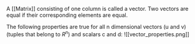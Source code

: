 A [[Matrix]] consisting of one column is called a vector. 
Two vectors are equal if their corresponding elements are equal.

The following properties are true for all  n dimensional vectors (u and v) (tuples that belong to $R^n$)  and scalars c and d:
![[vector_properties.png]]

